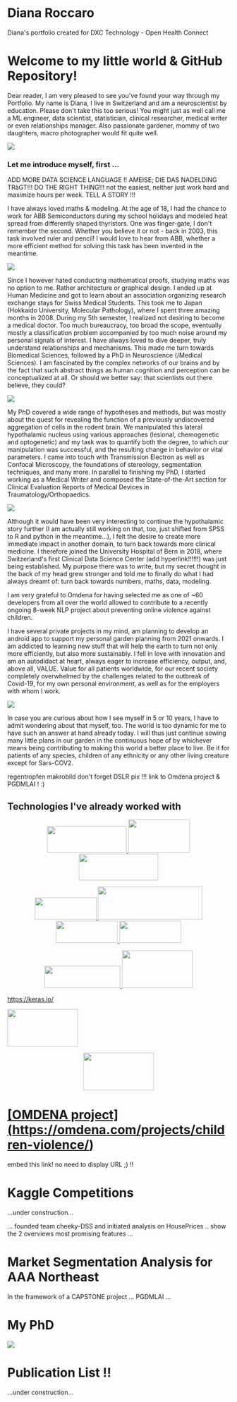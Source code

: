 # Diana Roccaro
Diana's portfolio created for DXC Technology - Open Health Connect

# Welcome to my little world & GitHub Repository!

Dear reader, I am very pleased to see you've found your way through my Portfolio. My name is Diana, I live in Switzerland and am a neuroscientist by education. Please don't take this too serious! You might just as well call me a ML engineer, data scientist, statistician, clinical researcher, medical writer or even relationships manager. Also passionate gardener, mommy of two daughters, macro photographer would fit quite well.

![](/images/WelcomeSayings.jpg)

### Let me introduce myself, first ...
ADD MORE DATA SCIENCE LANGUAGE !! AMEISE; DIE DAS NADELDING TRàGT!!! DO THE RIGHT THING!!! 
not the easiest, neither just work hard and maximize hours per week. TELL A STORY !!!

I have always loved maths & modeling. At the age of 18, I had the chance to work for ABB Semiconductors during my school holidays and modeled heat spread from differently shaped thyristors. One was finger-gate, I don't remember the second. Whether you believe it or not - back in 2003, this task involved ruler and pencil! I would love to hear from ABB, whether a more efficient method for solving this task has been invented in the meantime.

![](/images/AutumnComing.jpg)

Since I however hated conducting mathematical proofs, studying maths was no option to me. Rather architecture or graphical design. I ended up at Human Medicine and got to learn about an association organizing research exchange stays for Swiss Medical Students. This took me to Japan (Hokkaido University, Molecular Pathology), where I spent three amazing months in 2008. During my 5th semester, I realized not desiring to become a medical doctor. Too much bureaucracy, too broad the scope, eventually mostly a classification problem accompanied by too much noise around my personal signals of interest. I have always loved to dive deeper, truly understand relationships and mechanisms. This made me turn towards Biomedical Sciences, followed by a PhD in Neuroscience (/Medical Sciences). I am fascinated by the complex networks of our brains and by the fact that such abstract things as human cognition and perception can be conceptualized at all. Or should we better say: that scientists out there believe, they could?

![](https://github.com/avocadosquirrel/Portfolio_DMR/blob/master/images/AcupunctureSchool.jpg) 

My PhD covered a wide range of hypotheses and methods, but was mostly about the quest for revealing the function of a previously undiscovered aggregation of cells in the rodent brain. We manipulated this lateral hypothalamic nucleus using various approaches (lesional, chemogenetic and optogenetic) and my task was to quantify both the degree, to which our manipulation was successful, and the resulting change in behavior or vital parameters. I came into touch with Transmission Electron as well as Confocal Microscopy, the foundations of stereology, segmentation techniques, and many more. In parallel to finishing my PhD, I started working as a Medical Writer and composed the State-of-the-Art section for Clinical Evaluation Reports of Medical Devices in Traumatology/Orthopaedics. 

![](https://github.com/avocadosquirrel/Portfolio_DMR/blob/master/images/PhD_Thesis.jpg)

Although it would have been very interesting to continue the hypothalamic story further (I am actually still working on that, too, just shifted from SPSS to R and python in the meantime...), I felt the desire to create more immediate impact in another domain, to turn back towards more clinical medicine. I therefore joined the University Hospital of Bern in 2018, where Switzerland's first Clinical Data Science Center (add hyperlink!!!!!!) was just being established. My purpose there was to write, but my secret thought in the back of my head grew stronger and told me to finally do what I had always dreamt of: turn back towards numbers, maths, data, modeling. 

I am very grateful to Omdena for having selected me as one of ~60 developers from all over the world allowed to contribute to a recently ongoing 8-week NLP project about preventing online violence against children. 

I have several private projects in my mind, am planning to develop an android app to support my personal garden planning from 2021 onwards. I am addicted to learning new stuff that will help the earth to turn not only more efficiently, but also more sustainably. I fell in love with innovation and am an autodidact at heart, always eager to increase efficiency, output, and, above all, VALUE. Value for all patients worldwide, for our recent society completely overwhelmed by the challenges related to the outbreak of Covid-19, for my own personal environment, as well as for the employers with whom I work. 

![](/images/GlaciersMelting.jpg)

In case you are curious about how I see myself in 5 or 10 years, I have to admit wondering about that myself, too. The world is too dynamic for me to have such an answer at hand already today. I will thus just continue sowing many little plans in our garden in the continuous hope of by whichever means being contributing to making this world a better place to live. Be it for patients of any species, children of any ethnicity or any other living creature except for Sars-COV2. 



regentropfen makrobild
don't forget DSLR pix !!! link to Omdena project & PGDMLAI ! :)



## Technologies I've already worked with
<p align="center">
<a href="https://www.python.org/"><img height="60" width="180" src="https://upload.wikimedia.org/wikipedia/commons/f/f8/Python_logo_and_wordmark.svg">
<a href="https://rstudio.com/"><img height="75" width="140" src="https://rstudio.com/wp-content/uploads/2018/10/RStudio-Logo.svg">
<a href="https://www.ibm.com/ch-de/products/spss-statistics"><img height="60" width="180" src="https://comparecamp.com/media/uploads/2019/03/IBM-SPSS-logo-1.png">


<p align="center">
<a href="https://www.stata.com/"><img height="50" width="140" src="https://encrypted-tbn0.gstatic.com/images?q=tbn%3AANd9GcSg_VmM_D6WApZ5H5hcrR7xe-L8nFD3WF8g_g&usqp=CAU">
<a href="https://ch.mathworks.com/de/products/matlab.html"><img height="75" width="237" src="https://encrypted-tbn0.gstatic.com/images?q=tbn%3AANd9GcSm6_4rx9TvVvC5qKnDqgXMXkm8AzL1SsFCyw&usqp=CAU">
<a href="https://www.wolfram.com/mathematica/?source=nav"><img height="50" width="140" src="https://www.additive-net.de/images/software/wolfram/mathematica/mma_11/mathematica_11_logo.png">
<a href="https://www.graphpad.com/scientific-software/prism/"><img height="50" width="140" src="https://images.g2crowd.com/uploads/product/image/social_landscape/social_landscape_52e37f0a6d5c743165ff980b25f27f63/graphpad-prism.png">


<p align="center">
<a href="https://keras.io/"><img height="50" width="172" src="https://keras.io/img/logo.png">
<a href="https://www.tensorflow.org/"><img height="85" width="160" src="https://www.vectorlogo.zone/logos/tensorflow/tensorflow-ar21.svg">

https://keras.io/

<p align="center">

<a href="https://www.tableau.com/"><img height="85" width="160" src="https://upload.wikimedia.org/wikipedia/en/0/06/Tableau_logo.svg">
<p align="center">
<a href="https://www.jetbrains.com/pycharm"><img height="85" width="160" src="https://upload.wikimedia.org/wikipedia/commons/a/a1/PyCharm_Logo.svg">




# [OMDENA project] (https://omdena.com/projects/children-violence/)

embed this link! no need to display URL ;) !!



# Kaggle Competitions

...under construction...

... founded team cheeky-DSS and initiated analysis on HousePrices .. show the 2 overviews most promising features ...


# Market Segmentation Analysis for AAA Northeast

In the framework of a CAPSTONE project ... PGDMLAI ... 

# My PhD

![](https://github.com/avocadosquirrel/Portfolio_DMR/blob/master/images/PhD_AllInOne.jpg) 



# Publication List !!

...under construction...
